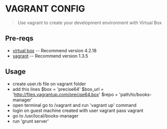 VAGRANT CONFIG 
==============
> Use vagrant to create your development environment with Virtual Box 

## Pre-reqs

* [virtual box](https://www.virtualbox.org/) -- Recommend version 4.2.18
* [vagrant](http://www.vagrantup.com/) -- Recommend version 1.3.5

## Usage

* create user.rb file on vagrant folder
* add this lines 
  $box = 'precise64'
  $box_url = 'http://files.vagrantup.com/precise64.box'
  $repo = 'path/to/books-manager'
* open terminal go to /vagrant and run 'vagrant up' command 
* login on guest machine created with user vagrant pass vagrant
* go to /usr/local/books-manager
* run 'grunt server'

 
